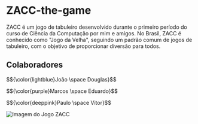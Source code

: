 # ZACC-the-game

ZACC é um jogo de tabuleiro desenvolvido durante o primeiro período do curso de Ciência da Computação por mim e amigos. No Brasil, ZACC é conhecido como "Jogo da Velha", seguindo um padrão comum de jogos de tabuleiro, com o objetivo de proporcionar diversão para todos.

## Colaboradores

<div margin=0>
  <p>$${\color{lightblue}João \space Douglas}$$</p>
  <p>$${\color{purple}Marcos \space Eduardo}$$</p>
  <p>$${\color{deeppink}Paulo \space Vitor}$$</p>
</div>

![Imagem do Jogo ZACC](https://github.com/fadadoc/ZACC-the-game/assets/138242492/b1b0161b-a894-451d-a1f3-e08fcad92f89)
